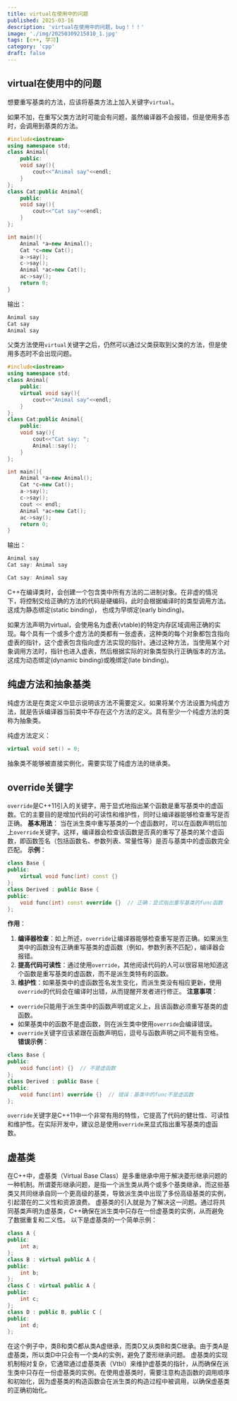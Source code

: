 ```yaml
---
title: virtual在使用中的问题
published: 2025-03-16
description: 'virtual在使用中的问题，bug！！！'
image: './img/20250309215810_1.jpg'
tags: [c++, 学习]
category: 'cpp'
draft: false 
---
```


## virtual在使用中的问题

想要重写基类的方法，应该将基类方法上加入关键字`virtual`。

如果不加，在重写父类方法时可能会有问题，虽然编译器不会报错，但是使用多态时，会调用到基类的方法。

```c++
#include<iostream>  
using namespace std;
class Animal{
    public:
    void say(){
        cout<<"Animal say"<<endl;
    }
};
class Cat:public Animal{
    public:
    void say(){
        cout<<"Cat say"<<endl;
    }
};

int main(){
    Animal *a=new Animal();
    Cat *c=new Cat();
    a->say();
    c->say();
    Animal *ac=new Cat();
    ac->say();
    return 0;
}
```

输出：

```c++
Animal say
Cat say
Animal say
```

父类方法使用`virtual`关键字之后，仍然可以通过父类获取到父类的方法，但是使用多态时不会出现问题。

```c++
#include<iostream>  
using namespace std;
class Animal{
    public:
    virtual void say(){
        cout<<"Animal say"<<endl;
    }
};
class Cat:public Animal{
    public:
    void say(){
        cout<<"Cat say: ";
        Animal::say();
    }
};

int main(){
    Animal *a=new Animal();
    Cat *c=new Cat();
    a->say();
    c->say();
    cout << endl;
    Animal *ac=new Cat();
    ac->say();
    return 0;
}
```

输出：

```c++
Animal say
Cat say: Animal say

Cat say: Animal say
```



C++在编译类时，会创建一个包含类中所有方法的二进制对象。在非虚的情况下，将控制交给正确的方法的代码是硬编码，此时会根据编译时的类型调用方法。这成为静态绑定(static binding)， 也成为早绑定(early binding)。

如果方法声明为virtual，会使用名为虚表(vtable)的特定内存区域调用正确的实现。每个具有一个或多个虚方法的类都有一张虚表，这种类的每个对象都包含指向虚表的指针，这个虚表包含指向虚方法实现的指针。通过这种方法，当使用某个对象调用方法时，指针也进入虚表，然后根据实际的对象类型执行正确版本的方法。这成为动态绑定(dynamic binding)或晚绑定(late binding)。



## 纯虚方法和抽象基类

纯虚方法是在类定义中显示说明该方法不需要定义。如果将某个方法设置为纯虚方法，就是告诉编译器当前类中不存在这个方法的定义。具有至少一个纯虚方法的类称为抽象类。

纯虚方法定义：

```c++
virtual void set() = 0;
```

抽象类不能够被直接实例化，需要实现了纯虚方法的继承类。



## override关键字

`override`是C++11引入的关键字，用于显式地指出某个函数是重写基类中的虚函数。它的主要目的是增加代码的可读性和维护性，同时让编译器能够检查重写是否正确。
**基本用法**：
当在派生类中重写基类的一个虚函数时，可以在函数声明后加上`override`关键字。这样，编译器会检查该函数是否真的重写了基类的某个虚函数，即函数签名（包括函数名、参数列表、常量性等）是否与基类中的虚函数完全匹配。
**示例**：

```cpp
class Base {
public:
    virtual void func(int) const {}
};
class Derived : public Base {
public:
    void func(int) const override {}  // 正确：显式指出重写基类的func函数
};
```
**作用**：
1. **编译器检查**：如上所述，`override`让编译器能够检查重写是否正确。如果派生类中的函数没有正确重写基类的虚函数（例如，参数列表不匹配），编译器会报错。
2. **提高代码可读性**：通过使用`override`，其他阅读代码的人可以很容易地知道这个函数是重写基类的虚函数，而不是派生类特有的函数。
3. **维护性**：如果基类中的虚函数签名发生变化，而派生类没有相应更新，使用`override`的代码会在编译时出错，从而提醒开发者进行修正。
**注意事项**：
* `override`只能用于派生类中的函数声明或定义上，且该函数必须重写基类的虚函数。
* 如果基类中的函数不是虚函数，则在派生类中使用`override`会编译错误。
* `override`关键字应该紧跟在函数声明后，逗号与函数声明之间不能有空格。
**错误示例**：
```cpp
class Base {
public:
    void func(int) {}  // 不是虚函数
};
class Derived : public Base {
public:
    void func(int) override {}  // 错误：基类中的func不是虚函数
};
```

`override`关键字是C++11中一个非常有用的特性，它提高了代码的健壮性、可读性和维护性。在实际开发中，建议总是使用`override`来显式指出重写基类的虚函数。

## 虚基类

在C++中，虚基类（Virtual Base Class）是多重继承中用于解决菱形继承问题的一种机制。所谓菱形继承问题，是指一个派生类从两个或多个基类继承，而这些基类又共同继承自同一个更高级的基类，导致派生类中出现了多份高级基类的实例，引起潜在的二义性和资源浪费。
虚基类的引入就是为了解决这一问题。通过将共同基类声明为虚基类，C++确保在派生类中只存在一份虚基类的实例，从而避免了数据重复和二义性。
以下是虚基类的一个简单示例：
```cpp
class A {
public:
    int a;
};
class B : virtual public A {
public:
    int b;
};
class C : virtual public A {
public:
    int c;
};
class D : public B, public C {
public:
    int d;
};
```
在这个例子中，类B和类C都从类A虚继承，而类D又从类B和类C继承。由于类A是虚基类，所以类D中只会有一个类A的实例，避免了菱形继承问题。
虚基类的实现机制相对复杂，它通常通过虚基类表（Vtbl）来维护虚基类的指针，从而确保在派生类中只存在一份虚基类的实例。在使用虚基类时，需要注意构造函数的调用顺序和初始化，因为虚基类的构造函数会在派生类的构造过程中被调用，以确保虚基类的正确初始化。